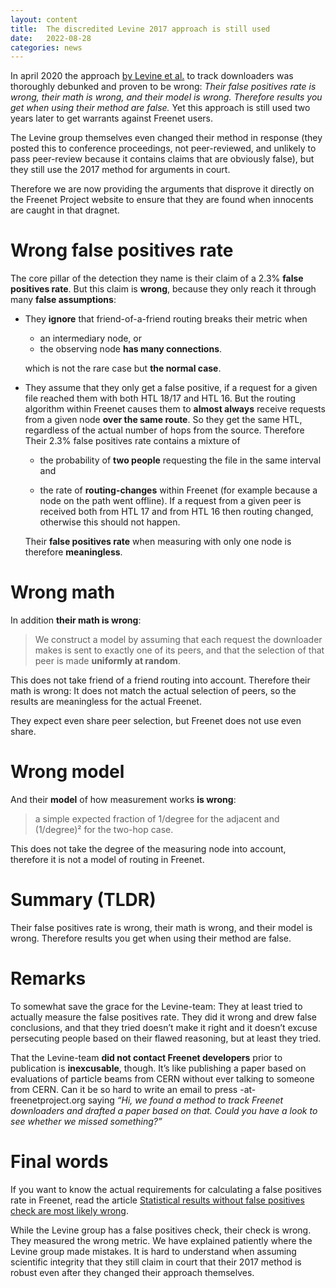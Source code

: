 ```yaml
---
layout: content
title:  The discredited Levine 2017 approach is still used
date:   2022-08-28
categories: news
---
```

In april 2020 the approach [by Levine et al.](http://ceur-ws.org/Vol-1873/IWPE17_paper_12.pdf) to track downloaders was
thoroughly debunked and proven to be wrong:
*Their false positives rate is wrong, their math is wrong, and their model is wrong.
Therefore results you get when using their method are false.* Yet this
approach is still used two years later to get warrants against Freenet users.

The Levine group themselves even changed their method in response
(they posted this to conference proceedings, not peer-reviewed, and
unlikely to pass peer-review because it contains claims that are
obviously false), but they still use the 2017 method for arguments in
court.

Therefore we are now providing the arguments that disprove it directly
on the Freenet Project website to ensure that they are found when
innocents are caught in that dragnet.

# Wrong false positives rate

The core pillar of the detection they name is their claim of a 2.3%
**false positives rate**. But this claim is **wrong**, because they only
reach it through many **false assumptions**:

-   They **ignore** that friend-of-a-friend routing breaks their metric when
    
    -   an intermediary node, or
    -   the observing node **has many connections**.
    
    which is not the rare case but **the normal case**.

-   They assume that they only get a false positive, if a request for a
    given file reached them with both HTL 18/17 and HTL 16. But the
    routing algorithm within Freenet causes them to **almost always**
    receive requests from a given node **over the same route**. So they
    get the same HTL, regardless of the actual number of hops from the
    source. Therefore Their 2.3% false positives rate contains a mixture
    of
    
    -   the probability of **two people** requesting the file in the same
        interval and
    
    -   the rate of **routing-changes** within Freenet (for example because a
        node on the path went offline). If a request from a given peer is
        received both from HTL 17 and from HTL 16 then routing changed,
        otherwise this should not happen.
    
    Their **false positives rate** when measuring with only one node is
    therefore **meaningless**.


# Wrong math

In addition **their math is wrong**:

> We construct a model by assuming that each request the
> downloader makes is sent to exactly one of its peers, and that
> the selection of that peer is made **uniformly at random**.

This does not take friend of a friend routing into account. Therefore
their math is wrong: It does not match the actual selection of peers,
so the results are meaningless for the actual Freenet.

They expect even share peer selection, but Freenet does not use even share.

# Wrong model

And their **model** of how measurement works **is wrong**:

> a simple expected fraction of 1/degree for the adjacent and
> (1/degree)² for the two-hop case.

This does not take the degree of the measuring node into account,
therefore it is not a model of routing in Freenet.


# Summary (TLDR)

Their false positives rate is wrong, their math is wrong, and their model is wrong. Therefore results you get when using their method are false.


# Remarks

To somewhat save the grace for the Levine-team: They at least tried to
actually measure the false positives rate. They did it wrong and drew
false conclusions, and that they tried doesn’t make it right and it
doesn’t excuse persecuting people based on their flawed reasoning, but
at least they tried.

That the Levine-team **did not contact Freenet developers** prior to
publication is **inexcusable**, though. It’s like publishing a paper based
on evaluations of particle beams from CERN without ever talking to
someone from CERN. Can it be so hard to write an email to press -at-
freenetproject.org saying 
*“Hi, we found a method to track Freenet downloaders and drafted a paper based on that. Could you have a look to see whether we missed something?”*

# Final words

If you want to know the actual requirements for calculating a false
positives rate in Freenet, read the article [Statistical results without false positives check are most likely wrong](https://freenetproject.org/statistical-results-without-false-positives-check-are-most-likely-wrong.html).

While the Levine group has a false positives check, their check is
wrong. They measured the wrong metric. We have explained patiently
where the Levine group made mistakes. It is hard to understand when
assuming scientific integrity that they still claim in court that
their 2017 method is robust even after they changed their approach
themselves.

